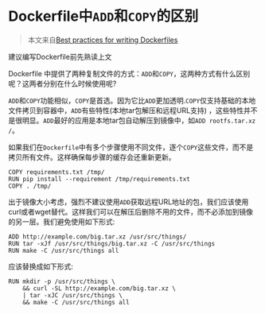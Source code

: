 # Dockerfile中`ADD`和`COPY`的区别

> 本文来自[Best practices for writing Dockerfiles](https://docs.docker.com/develop/develop-images/dockerfile_best-practices/)

建议编写Dockerfile前先熟读上文

Dockerfile 中提供了两种复制文件的方式：`ADD`和`COPY`，这两种方式有什么区别呢？这两者分别在什么时候使用呢?

`ADD`和`COPY`功能相似，`COPY`是首选。因为它比`ADD`更加透明.`COPY`仅支持基础的本地文件拷贝到容器中，`ADD`有些特性(本地tar包解压和远程URL支持) ，这些特性并不是很明显。`ADD`最好的应用是本地tar包自动解压到镜像中，如`ADD rootfs.tar.xz /`。

如果我们在`Dockerfile`中有多个步骤使用不同文件，逐个`COPY`这些文件，而不是拷贝所有文件。这样确保每步骤的缓存会还重新更新。

```
COPY requirements.txt /tmp/
RUN pip install --requirement /tmp/requirements.txt
COPY . /tmp/
```

出于镜像大小考虑，强烈不建议使用`ADD`获取远程URL地址的包，我们应该使用curl或者wget替代。这样我们可以在解压后删除不用的文件，而不必添加到镜像的另一层。我们避免使用如下形式:

```
ADD http://example.com/big.tar.xz /usr/src/things/
RUN tar -xJf /usr/src/things/big.tar.xz -C /usr/src/things
RUN make -C /usr/src/things all
```

应该替换成如下形式:

```
RUN mkdir -p /usr/src/things \
    && curl -SL http://example.com/big.tar.xz \
    | tar -xJC /usr/src/things \
    && make -C /usr/src/things all
```